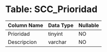 # Table: SCC_Prioridad

| Column Name | Data Type | Nullable |
|-------------|-----------|----------|
| Prioridad | tinyint | NO |
| Descripcion | varchar | NO |
